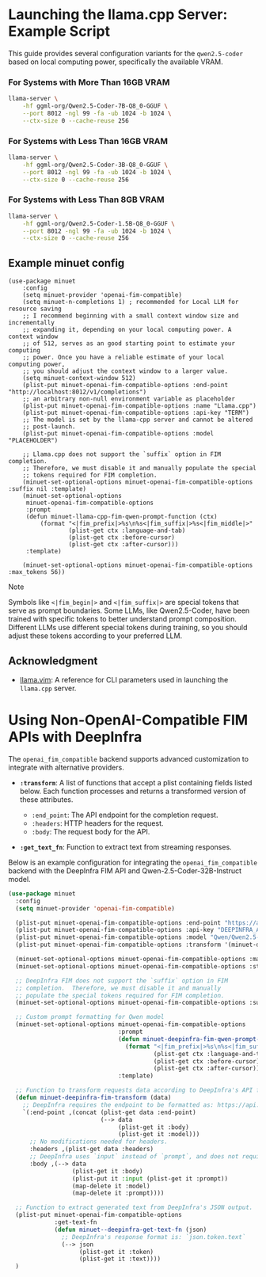 # Launching the llama.cpp Server: Example Script

This guide provides several configuration variants for the `qwen2.5-coder` based
on local computing power, specifically the available VRAM.

### **For Systems with More Than 16GB VRAM**

```bash
llama-server \
    -hf ggml-org/Qwen2.5-Coder-7B-Q8_0-GGUF \
    --port 8012 -ngl 99 -fa -ub 1024 -b 1024 \
    --ctx-size 0 --cache-reuse 256
```

### **For Systems with Less Than 16GB VRAM**

```bash
llama-server \
    -hf ggml-org/Qwen2.5-Coder-3B-Q8_0-GGUF \
    --port 8012 -ngl 99 -fa -ub 1024 -b 1024 \
    --ctx-size 0 --cache-reuse 256
```

### **For Systems with Less Than 8GB VRAM**

```bash
llama-server \
    -hf ggml-org/Qwen2.5-Coder-1.5B-Q8_0-GGUF \
    --port 8012 -ngl 99 -fa -ub 1024 -b 1024 \
    --ctx-size 0 --cache-reuse 256
```

## Example minuet config

```elisp
(use-package minuet
    :config
    (setq minuet-provider 'openai-fim-compatible)
    (setq minuet-n-completions 1) ; recommended for Local LLM for resource saving
    ;; I recommend beginning with a small context window size and incrementally
    ;; expanding it, depending on your local computing power. A context window
    ;; of 512, serves as an good starting point to estimate your computing
    ;; power. Once you have a reliable estimate of your local computing power,
    ;; you should adjust the context window to a larger value.
    (setq minuet-context-window 512)
    (plist-put minuet-openai-fim-compatible-options :end-point "http://localhost:8012/v1/completions")
    ;; an arbitrary non-null environment variable as placeholder
    (plist-put minuet-openai-fim-compatible-options :name "Llama.cpp")
    (plist-put minuet-openai-fim-compatible-options :api-key "TERM")
    ;; The model is set by the llama-cpp server and cannot be altered
    ;; post-launch.
    (plist-put minuet-openai-fim-compatible-options :model "PLACEHOLDER")

    ;; Llama.cpp does not support the `suffix` option in FIM completion.
    ;; Therefore, we must disable it and manually populate the special
    ;; tokens required for FIM completion.
    (minuet-set-optional-options minuet-openai-fim-compatible-options :suffix nil :template)
    (minuet-set-optional-options
     minuet-openai-fim-compatible-options
     :prompt
     (defun minuet-llama-cpp-fim-qwen-prompt-function (ctx)
         (format "<|fim_prefix|>%s\n%s<|fim_suffix|>%s<|fim_middle|>"
                 (plist-get ctx :language-and-tab)
                 (plist-get ctx :before-cursor)
                 (plist-get ctx :after-cursor)))
     :template)

    (minuet-set-optional-options minuet-openai-fim-compatible-options :max_tokens 56))
```

> [!NOTE]
> Symbols like `<|fim_begin|>` and `<|fim_suffix|>` are special tokens
> that serve as prompt boundaries. Some LLMs, like Qwen2.5-Coder, have
> been trained with specific tokens to better understand prompt
> composition.  Different LLMs use different special tokens during
> training, so you should adjust these tokens according to your
> preferred LLM.

## **Acknowledgment**

- [llama.vim](https://github.com/ggml-org/llama.vim): A reference for CLI
  parameters used in launching the `llama.cpp` server.

# Using Non-OpenAI-Compatible FIM APIs with DeepInfra

The `openai_fim_compatible` backend supports advanced customization to integrate
with alternative providers.

- **`:transform`**: A list of functions that accept a plist containing fields
  listed below. Each function processes and returns a transformed version of
  these attributes.

  - `:end_point`: The API endpoint for the completion request.
  - `:headers`: HTTP headers for the request.
  - `:body`: The request body for the API.

- **`:get_text_fn`**: Function to extract text from streaming responses.

Below is an example configuration for integrating the `openai_fim_compatible`
backend with the DeepInfra FIM API and Qwen-2.5-Coder-32B-Instruct model.

```lisp
(use-package minuet
  :config
  (setq minuet-provider 'openai-fim-compatible)

  (plist-put minuet-openai-fim-compatible-options :end-point "https://api.deepinfra.com/v1/inference/")
  (plist-put minuet-openai-fim-compatible-options :api-key "DEEPINFRA_API_KEY")
  (plist-put minuet-openai-fim-compatible-options :model "Qwen/Qwen2.5-Coder-32B-Instruct")
  (plist-put minuet-openai-fim-compatible-options :transform '(minuet-deepinfra-fim-transform))

  (minuet-set-optional-options minuet-openai-fim-compatible-options :max_tokens 56)
  (minuet-set-optional-options minuet-openai-fim-compatible-options :stop ["\n\n"])

  ;; DeepInfra FIM does not support the `suffix` option in FIM
  ;; completion.  Therefore, we must disable it and manually
  ;; populate the special tokens required for FIM completion.
  (minuet-set-optional-options minuet-openai-fim-compatible-options :suffix nil :template)

  ;; Custom prompt formatting for Qwen model
  (minuet-set-optional-options minuet-openai-fim-compatible-options
                               :prompt
                               (defun minuet-deepinfra-fim-qwen-prompt-function (ctx)
                                 (format "<|fim_prefix|>%s\n%s<|fim_suffix|>%s<|fim_middle|>"
                                         (plist-get ctx :language-and-tab)
                                         (plist-get ctx :before-cursor)
                                         (plist-get ctx :after-cursor)))
                               :template)

  ;; Function to transform requests data according to DeepInfra's API format.
  (defun minuet-deepinfra-fim-transform (data)
    ;; DeepInfra requires the endpoint to be formatted as: https://api.deepinfra.com/v1/inference/$MODEL_NAME
    `(:end-point ,(concat (plist-get data :end-point)
                          (--> data
                               (plist-get it :body)
                               (plist-get it :model)))
      ;; No modifications needed for headers.
      :headers ,(plist-get data :headers)
      ;; DeepInfra uses `input` instead of `prompt`, and does not require :model in the request body.
      :body ,(--> data
                  (plist-get it :body)
                  (plist-put it :input (plist-get it :prompt))
                  (map-delete it :model)
                  (map-delete it :prompt))))

  ;; Function to extract generated text from DeepInfra's JSON output.
  (plist-put minuet-openai-fim-compatible-options
             :get-text-fn
             (defun minuet--deepinfra-get-text-fn (json)
               ;; DeepInfra's response format is: `json.token.text`
               (--> json
                    (plist-get it :token)
                    (plist-get it :text))))
  )
```
